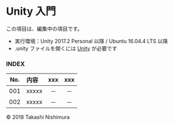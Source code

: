 # Unity 入門

この項目は、編集中の項目です。

* 実行環境：Unity 2017.2 Personal 以降 / Ubuntu 16.04.4 LTS 以降
* .unity ファイルを開くには [Unity](https://store.unity.com/ja/) が必要です

### <b>INDEX</b>

|No.|内容|xxx|xxx|
|:--:|:--|:--:|:--:|
|001|xxxxx|－|－|
|002|xxxxx|－|－|

© 2018 Takashi Nishimura